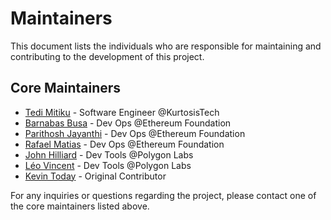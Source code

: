 # Maintainers

This document lists the individuals who are responsible for maintaining and contributing to the development of this project.

## Core Maintainers

- [Tedi Mitiku](https://github.com/tedim52) - Software Engineer @KurtosisTech
- [Barnabas Busa](https://github.com/barnabasbusa) - Dev Ops @Ethereum Foundation
- [Parithosh Jayanthi](https://github.com/parithosh) - Dev Ops @Ethereum Foundation
- [Rafael Matias](https://github.com/skylenet) - Dev Ops @Ethereum Foundation
- [John Hilliard](https://github.com/praetoriansentry) -  Dev Tools @Polygon Labs
- [Léo Vincent](https://github.com/leovct) - Dev Tools @Polygon Labs
- [Kevin Today](https://github.com/mieubrisse) - Original Contributor

For any inquiries or questions regarding the project, please contact one of the core maintainers listed above.
